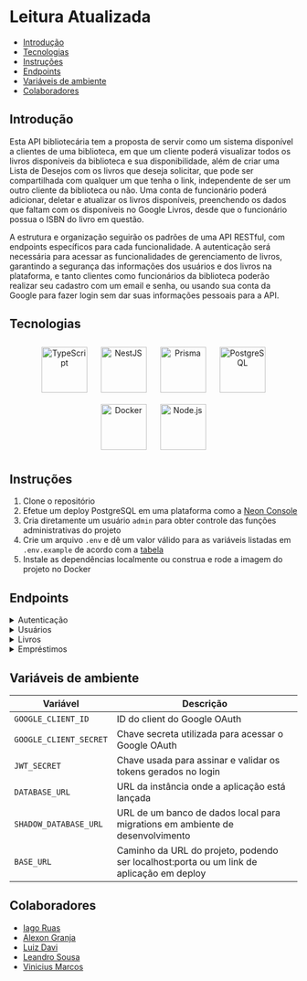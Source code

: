 # Leitura Atualizada
  - [Introdução](#introdução)
  - [Tecnologias](#tecnologias)
  - [Instruções](#instruções)
  - [Endpoints](#endpoints)
  - [Variáveis de ambiente](#variáveis-de-ambiente)
  - [Colaboradores](#colaboradores)
## Introdução
Esta API bibliotecária tem a proposta de servir como um sistema disponível a clientes de uma biblioteca, em que um cliente poderá visualizar todos os livros disponíveis da biblioteca e sua disponibilidade, além de criar uma Lista de Desejos com os livros que deseja solicitar, que pode ser compartilhada com qualquer um que tenha o link, independente de ser um outro cliente da biblioteca ou não. Uma conta de funcionário poderá adicionar, deletar e atualizar os livros disponíveis, preenchendo os dados que faltam com os disponíveis no Google Livros, desde que o funcionário possua o ISBN do livro em questão.

A estrutura e organização seguirão os padrões de uma API RESTful, com endpoints específicos para cada funcionalidade. A autenticação será necessária para acessar as funcionalidades de gerenciamento de livros, garantindo a segurança das informações dos usuários e dos livros na plataforma, e tanto clientes como funcionários da biblioteca poderão realizar seu cadastro com um email e senha, ou usando sua conta da Google para fazer login sem dar suas informações pessoais para a API.
## Tecnologias
<div align="center">
<a href="https://www.typescriptlang.org/" target="_blank"><img style="margin: 10px" src="https://profilinator.rishav.dev/skills-assets/typescript-original.svg" alt="TypeScript" height="80" /></a>  
<a href="https://nestjs.com/" target="_blank"><img style="margin: 10px" src="https://profilinator.rishav.dev/skills-assets/nestjs.svg" alt="NestJS" height="80" /></a>  
<a href="https://www.prisma.io/" target="_blank"><img style="margin: 10px" src="https://profilinator.rishav.dev/skills-assets/prisma.png" alt="Prisma" height="80" /></a>  
<a href="https://www.postgresql.org/" target="_blank"><img style="margin: 10px" src="https://profilinator.rishav.dev/skills-assets/postgresql-original-wordmark.svg" alt="PostgreSQL" height="80" /></a>  
<a href="https://www.docker.com/" target="_blank"><img style="margin: 10px" src="https://profilinator.rishav.dev/skills-assets/docker-original-wordmark.svg" alt="Docker" height="80" /></a>  
<a href="https://nodejs.org/" target="_blank"><img style="margin: 10px" src="https://profilinator.rishav.dev/skills-assets/nodejs-original-wordmark.svg" alt="Node.js" height="80" /></a>  
</div>

## Instruções
1. Clone o repositório
2. Efetue um deploy PostgreSQL em uma plataforma como a [Neon Console](https://console.neon.tech/)
3. Cria diretamente um usuário `admin` para obter controle das funções administrativas do projeto
4. Crie um arquivo `.env` e dê um valor válido para as variáveis listadas em `.env.example` de acordo com a [tabela](#variáveis-de-ambiente)
5. Instale as dependências localmente ou construa e rode a imagem do projeto no Docker
## Endpoints
<details>
<summary id='autenticação'>Autenticação</summary>

  - `GET /auth/google`

    > Rota de login inicial com a conta Google, que redireciona o usuário para a tela de login do Google via callback. Se o login tiver sucesso, retorna um objeto com o seguinte formato na requisição, que então é utilizado na criação de um novo usuário no banco de dados:

    | Propriedade                | Tipo     | Descrição           |
    |--------------------------|----------|-----------------------|
    |email                     |`string`  |Email do usuário logado|
    |firstName                 |`string`  |Nome do usuário|
    |lastName                  |`string`  |Sobrenome do usuário|
    |picture                   |`string`  |Link com a foto do usuário associada a conta Google|
    |accessToken               |`string`  |Token de acesso validado pelo `Google OAuth`|
    |refreshToken              |`string`  |Token para renovar validação do acesso|
  - `POST /auth/login`

    > Rota de login inicial com usuário cadastrado diretamente na API, sem usar suas credenciais do Google, com email e senha.

    | Propriedade              | Tipo     | Descrição               |
    |--------------------------|----------|---------------------------|
    |email                     |`string`  |Email do usuário cadastrado|
    |password                  |`string`  |Senha de usuário cadastrado|

    Exemplo do corpo da requisição:
    ```shell
    {
      "email": "email@mail.com",
      "senha": "###################"
    }
    ```

    Exemplo da resposta:
    ```shell
    {
      "accessToken": "hashedDataString",
      "refreshToken": "hashDataString"
    }
    ```
  - `GET /auth/refresh`

    > Rota de renovação do token de acesso do usuário logado, que precisa ser acessada quando o tempo de validade do JWT enviado como Bearer Token acabar, recebendo o `refreshToken` do usuário, o validando, e retornando um novo `acessToken` válido.

    | Propriedade              | Tipo     | Descrição               |
    |--------------------------|----------|---------------------------|
    |refreshToken              |`Bearer Token`  |Token recuperado em login e enviado para pedir um novo token de acesso|

    Exemplo dos `Headers` da requisição:
    ```shell
    {
      'Authorization': 'Bearer YOUR_REFRESH_TOKEN'
    }
    ```
  - `PATCH /auth/promote/:email`

    > Rota que concede privilégios de administrador para um usuário, podendo ser acessada apenas por um outro administrador, e recebendo o email da conta a ser promovida como um parâmetro na URL. Funcionários da biblioteca possuem contas com esse nível de privilégio.

    | Propriedade              | Tipo     | Descrição               |
    |--------------------------|----------|---------------------------|
    |email              |`URL Param`  |Email da conta que terá privilégios de administrador|
  - `POST /auth/logout`

    > Rota que desloga o usuário do terminal, invalidando seus tokens de acesso, independente do seu método de login.

    | Propriedade              | Tipo     | Descrição               |
    |--------------------------|----------|---------------------------|
    |refresh_token              |`Cookie`  |Token de renovação armazenado como cookie por usuários logados com uma conta do Google|
    |access_token              |`Cookie`  |Token de acesso armazenado como cookie por usuários logados com uma conta do Google|
    |refreshToken              |`Bearer Token`  |Token recuperado em login e enviado nas `Headers` da requisição por usuários logados diretamente|
</details>
<details>
<summary id='usuários'>Usuários</summary>

  - `GET /profile`

    > Rota para recuperar os dados do usuário logado, encontrando ele através do token de acesso fornecido como `Bearer Token`, por usuários logados diretamente, ou `Cookie`, por usuários logados pelo Google.

    | Propriedade              | Tipo     | Descrição               |
    |--------------------------|----------|---------------------------|
    |access_token              |`Cookie`  |Token de acesso armazenado como cookie por usuários logados com uma conta do Google|
    |accessToken              |`Bearer Token`  |Token recuperado em login e enviado nas `Headers` da requisição por usuários logados diretamente|

    Exemplo da resposta:
    ```shell
    {
      "id": "id-do-usuário",
      "name": "nome",
      "email": "email@mail.com",
      "isAdm": false,
      "password": "###################",
      "username": "email",
      "createdAt": "2024-04-05T01:23:23.655Z",
      "updatedAt": "2024-04-05T01:23:23.655Z",
      "shareableHash": "####################",
      "refreshToken": null
    }
    ```
  - `POST /profile`
    > Rota de cadastro de um novo usuário, por padrão, com privilégios de cliente da biblioteca. Aceita os seguintes dados:

    | Propriedade              | Tipo     | Obrigatório|Descrição               |
    |--------------------------|----------|------------|------------------------|
    |email                     |`string`  |sim         |Email do usuário a ser cadastrado|
    |password                  |`string`  |sim         |Senha de usuário a ser cadastrado|
    |nome                      |`string`  |sim         |Nome do usuário a ser cadastrado|
    |username                  |`string`  |não         |Nome do perfil a ser cadastrado|

    Exemplo de resposta:
    ```shell
    {
      "id": "id-do-usuário",
      "name": "nome",
      "email": "email@mail.com",
      "password": "###################",
      "username": "email",
      "createdAt": "2024-04-05T01:23:23.655Z",
      "updatedAt": "2024-04-05T01:23:23.655Z",
      "shareableHash": "####################",
      "refreshToken": null
    }
    ```
  - `PUT /profile`
    > Rota de edição dos dados do usuário logado

    | Propriedade              | Tipo     | Obrigatório|Descrição               |
    |--------------------------|----------|------------|------------------------|
    |email                     |`string`  |não         |Email do usuário a ser cadastrado|
    |password                  |`string`  |não         |Senha de usuário a ser cadastrado|
    |nome                      |`string`  |não         |Nome do usuário a ser cadastrado|
    |username                  |`string`  |não         |Nome do perfil a ser cadastrado|

    Exemplo de resposta:
    ```shell
    {
      "id": "id-do-usuário",
      "name": "nome",
      "email": "email@mail.com",
      "isAdm": false,
      "password": "###################",
      "username": "email",
      "createdAt": "2024-04-05T01:23:23.655Z",
      "updatedAt": "2024-04-05T01:23:23.655Z",
      "shareableHash": "####################",
      "refreshToken": null
    }
    ```
  - `GET /wishlist`
    > Rota que retorna a Lista de Desejos do usuário logado

    | Propriedade              | Tipo     | Descrição               |
    |--------------------------|----------|---------------------------|
    |access_token              |`Cookie`  |Token de acesso armazenado como cookie por usuários logados com uma conta do Google|
    |accessToken              |`Bearer Token`  |Token recuperado em login e enviado nas `Headers` da requisição por usuários logados diretamente|

    Exemplo de resposta:
    ```shell
    [
      {
        "id": "xxxxxxxxxxx",
        "title": "Book Title",
        "author": "Author",
        "genre": "Genre Name",
        "description": "Lorem ipsum.",
        "isbn": "33333333333333",
        "imgUrl": "http://validlink.com",
        "status": "AVAILABLE",
        "publishedAt": DATETIME,
        "createdAt": DATETIME,
        "updatedAt": DATETIME
      },
      {
        "id": "xxxxxxxxxxx",
        "title": "Book Title",
        "author": "Author",
        (...)
      },
      (...)
    ]
    ```
  - `POST /wishlist`
    >  Rota para adicionar um livro a lista de desejos do usuário logado.

    | Propriedade              | Tipo     | Descrição               |
    |--------------------------|----------|---------------------------|
    |access_token              |`Cookie`  |Token de acesso armazenado como cookie por usuários logados com uma conta do Google|
    |accessToken              |`Bearer Token`  |Token recuperado em login e enviado nas `Headers` da requisição por usuários logados diretamente|
    |bookId              |`string`  |Identificdor único do livro|

    Exemplo de requisição:
    ```shell
    {
      "bookId": "ID do Livro a ser Adicionado à Lista de Desejos"
    }
    ```
    Exemplo de resposta:
    ```shell
    {
      "entryId": "18bdf9da-1e2f-4d57-9b45-307b9af5bf4f",
      "userId": "29340d69-9fb5-4e80-ac7a-9ead9332013b",
      "bookId": "f1318591-1fd3-4467-9e4d-58f45d3e81b3"
    }
    ```
  - `DELETE /wishlist/:bookId`
    >  Rota para retirar um livro da Lista de Desejo do usuário logado.

    | Propriedade              | Tipo     | Descrição               |
    |--------------------------|----------|---------------------------|
    |access_token              |`Cookie`  |Token de acesso armazenado como cookie por usuários logados com uma conta do Google|
    |accessToken              |`Bearer Token`  |Token recuperado em login e enviado nas `Headers` da requisição por usuários logados diretamente|

    Exemplo de requisição:
    ```shell
    {
      "bookId": "ID do Livro a ser Adicionado à Lista de Desejos"
    }
    ```
  - `GET /wishlist/share`
    >  Rota que gera um novo código de Lista de Desejos para o usuário logado.

    | Propriedade              | Tipo     | Descrição               |
    |--------------------------|----------|---------------------------|
    |access_token              |`Cookie`  |Token de acesso armazenado como cookie por usuários logados com uma conta do Google|
    |accessToken              |`Bearer Token`  |Token recuperado em login e enviado nas `Headers` da requisição por usuários logados diretamente|

    Exemplo de resposta:
    ```shell
    https://www.leitura-atualizada.com/{hash}
    ```
  - `GET /:hash`
    >  Rota que acessa a Liste de Desejos pública do usuário cujo código compartilhável é enviado como parâmetro na URL.

    | Propriedade              | Tipo     | Descrição               |
    |--------------------------|----------|---------------------------|
    |hash              |`URL Param`  |Conjunto alfanumérico aleatório e individual, ligado a Lista de Desejos do usuário|

    Exemplo de resposta:
    ```shell
    [
      {
        "id": "xxxxxxxxxxx",
        "title": "Book Title",
        "author": "Author",
        "genre": "Genre Name",
        "description": "Lorem ipsum.",
        "isbn": "33333333333333",
        "imgUrl": "http://validlink.com",
        "status": "AVAILABLE",
        "publishedAt": DATETIME,
        "createdAt": DATETIME,
        "updatedAt": DATETIME
      },
      {
        "id": "xxxxxxxxxxx",
        "title": "Book Title",
        "author": "Author",
        (...)
      },
      (...)
    ]
    ```
</details>
<details>
<summary id='livros'>Livros</summary>

  - `GET /books/all`
    >  Rota que retorna todos os livros disponíveis na biblioteca.

    Exemplo de resposta:
    ```shell
    [
      {
        "id": "xxxxxxxxxxx",
        "title": "Book Title",
        "author": "Author",
        "genre": "Genre Name",
        "description": "Lorem ipsum.",
        "isbn": "33333333333333",
        "imgUrl": "http://validlink.com",
        "status": "AVAILABLE",
        "publishedAt": DATETIME,
        "createdAt": DATETIME,
        "updatedAt": DATETIME
      },
      {
        "id": "xxxxxxxxxxx",
        "title": "Book Title",
        "author": "Author",
        (...)
      },
      (...)
    ]
    ```
  - `GET /books/search?q={string}`
    > Rota que retorna um ou mais livros, buscando autores ou títulos que contenham o string informado como um `query param`

    | Propriedade              | Tipo     | Descrição               |
    |--------------------------|----------|---------------------------|
    |q              |`Query Param`  |Parâmetro de busca comparativa, podendo representar parte do nome do autor ou do título do livro|

    Exemplo de URL:
    ```shell
    https://leitura-atualizada.rj.r.appspot.com/books/search?q=Neil+Gaiman
    ```

    Exemplo de resposta:
    ```shell
    [
      {
        "title": "American Gods",
        "author": "Neil Gaiman",
        (...)
      },
      {
        "title": "Anansi Boys",
        "author": "Neil Gaiman",
        (...)
      },
      (...)
    ]
    ``` 
  - `GET /books/:id`
    > Rota que retorna um único livro, cujo `id` é informado como parâmetro de URL

    | Propriedade    | Tipo       | Descrição                              |
    |----------------|------------|----------------------------------------|
    |id              |`URL Param` |String representando o id único do livro|

    Exemplo de URL:
    ```shell
    https://www.leituraatualizada.com/books/123
    ```

    Exemplo de resposta:
    ```shell
    {
      "id": "123",
      "title": "Book Title 1",
      (...)
    }
    ```
  - `POST /books`
    > Rota para cadastro de um novo livro no banco de dados, acessível apenas para usuários logados com privilégios de administrador. O funcionário da biblioteca pode inserir dados manualmente e/ou fornecer apenas o ISBN, que populará o restante dos dados do livro com as informações recuperadas da [API Google Books](https://developers.google.com/books/docs/v1/using?hl=pt-br)

    | Propriedade              | Tipo     |Obrigatório |Descrição               |
    |--------------------------|----------|------------|------------------------|
    |title                     |`string`  |não         |Título do livro a ser cadastrado|
    |author                    |`string`  |não         |Autor do livro a ser cadastrado|
    |genre                     |`string`  |não         |Gênero do livro a ser cadastrado|
    |description               |`string`  |não         |Descrição do livro a ser cadastrado|
    |isbn                      |`string`  |preferencial|ISBN do livro a ser cadastrado|
    |imgUrl                    |`string`  |não         |Link da capa do livro a ser cadastrado|
    |access_token              |`Cookie`  |sim         |Token de acesso armazenado como cookie por usuários logados com uma conta do Google|
    |accessToken               |`Bearer Token`| sim    |Token recuperado em login e enviado nas `Headers` da requisição por usuários logados diretamente|

    Exemplo de corpo da requisição:
    ```shell
    {
      "isbn": "333333333333",
      "title": "Jogador n°1",
    }
    ```

    Exemplo de resposta:
    ```shell
    {
      "id": "xxxxxxxxxxx",
      "title": "Jogador n°1",
      "author": "autor retornado da API",
      "genre": "gênero listado na API",
      "description": "Lorem ipsum.",
      "isbn": "333333333333",
      "imgUrl": "link retornado da API",
      "status": "AVAILABLE",
      "publishedAt": DATETIME,
      "createdAt": DATETIME,
      "updatedAt": DATETIME
    }
    ```
  - `PUT /books/:id`
    > Rota para alteração de um livro no banco de dados, acessível apenas para usuários logados com privilégios de administrador, e o funcionário da biblioteca deve inserir os dados manualmente

    | Propriedade              | Tipo     |Obrigatório |Descrição               |
    |--------------------------|----------|------------|------------------------|
    |title                     |`string`  |não         |Título do livro a ser alterado|
    |author                    |`string`  |não         |Autor do livro a ser alterado|
    |genre                     |`string`  |não         |Gênero do livro a ser alterado|
    |description               |`string`  |não         |Descrição do livro a ser alterado|
    |isbn                      |`string`  |não         |ISBN do livro a ser alterado|
    |imgUrl                    |`string`  |não         |Link da capa do livro a ser alterado|
    |id                        |`URL Param`|sim        |String representando o id único do livro|

    Exemplo de corpo da requisição:
    ```shell
    {
      "isbn": "333333333333",
      "title": "Jogador n°2",
    }
    ```

    Exemplo de resposta:
    ```shell
    {
      "id": "123",
      "title": "Book Title 2",
      "isbn": "333333333333"
      (...)
    }
    ```
  - `DELETE /books/:id`
    > Rota que retorna um deleta um livro, cujo `id` é informado como parâmetro de URL e é acessível apenas por usuários com privilégios de administrador

    | Propriedade    | Tipo       | Descrição                              |
    |----------------|------------|----------------------------------------|
    |id              |`URL Param` |String representando o id único do livro|
</details>
<details>
<summary id='empréstimos'>Empréstimos</summary>

  - `POST /loan-requests`
    > Rota para solicitar o empréstimo de um livro disponível na biblioteca para o usuário logado.

    | Propriedade              | Tipo     | Descrição               |
    |--------------------------|----------|---------------------------|
    |access_token              |`Cookie`  |Token de acesso armazenado como cookie por usuários logados com uma conta do Google|
    |accessToken               |`Bearer Token`|Token recuperado em login e enviado nas `Headers` da requisição por usuários logados diretamente|
    |bookId                        |`string`|String representando o identificador único do livro|
    
    Exemplo do corpo da requisição:
    ```shell
    {
    "bookId": "ID-do-Livro-Solicitado"
    } 
    ```
    Exemplo de resposta:
    ```shell
    {
      "bookId": "id-do-livro-solicitado",
      "pickupDate": DATETIME
    }
    ```
  - `GET /loan-requests/all`
    >  Rota que retorna todas as solicitações de empréstimo, acessível apenas a usuários com privilégios de administrador

    | Propriedade              | Tipo     | Descrição               |
    |--------------------------|----------|---------------------------|
    |access_token              |`Cookie`  |Token de acesso armazenado como cookie por usuários logados com uma conta do Google|
    |accessToken              |`Bearer Token`  |Token recuperado em login e enviado nas `Headers` da requisição por usuários logados diretamente|

    Exemplo de resposta:
    ```shell
    [
      {
        "id": "id-do-empréstimo",
        "userId": "id-do-usuário",
        "bookId": "id-do-livro",
        "pickupDate": DATETIME,
        "dueDate": DATETIME,
        "status": "PENDING",
        "createdAt": DATETIME,
        "updatedAt": DATETIME,
        "user": {
          "name": "nome"
        },
        "book": {
          "title": "título",
          "imgUrl": "http://validlink.com",
        }
      },
      (...)
    ]
    ```
  - `PUT /loan-requests/:id`
    > Rota para alterar o registro dos empréstimos, usada para aprovar ou rejeitar a solicitação do cliente da biblioteca e acessível apenas por usuários com privilégios de administrador, criando uma data para devolução de 3 dias úteis depois da data de retirada

    | Propriedade              | Tipo     | Descrição               |
    |--------------------------|----------|---------------------------|
    |access_token              |`Cookie`  |Token de acesso armazenado como cookie por usuários logados com uma conta do Google|
    |accessToken               |`Bearer Token`|Token recuperado em login e enviado nas `Headers` da requisição por usuários logados diretamente|
    |status                    |`enum`    |String determinando status do empréstimo, podendo ser `APPROVED`, `REJECTED` ou `OVERDUE`|
    
    Exemplo do corpo da requisição:
    ```shell
    {
      "status": "APPROVED"
    }
    ```
    Exemplo de resposta:
    ```shell
    {
      "id": "id-do-registro-do-empréstimo",
      "userId": "id-do-usuário",
      "bookId": "id-do-livro",
      "pickupDate": DATETIME,
      "dueDate": DATETIME,
      "status": "APPROVED",
      "createdAt": DATETIME,
      "updatedAt": DATETIME
    }
    ```
</details>

## Variáveis de ambiente
| Variável               |  Descrição               |
|------------------------|--------------------------|
|`GOOGLE_CLIENT_ID`      |ID do client do Google OAuth|
|`GOOGLE_CLIENT_SECRET`  |Chave secreta utilizada para acessar o Google OAuth|
|`JWT_SECRET`            |Chave usada para assinar e validar os tokens gerados no login|
|`DATABASE_URL`          |URL da instância onde a aplicação está lançada|
|`SHADOW_DATABASE_URL`   |URL de um banco de dados local para migrations em ambiente de desenvolvimento|
|`BASE_URL`              | Caminho da URL do projeto, podendo ser localhost:porta ou um link de aplicação em deploy|
## Colaboradores
- [Iago Ruas](https://github.com/Iago-Ruas)
- [Alexon Granja](https://github.com/alxngrnj)
- [Luiz Davi](https://github.com/Lzdavi13)
- [Leandro Sousa](https://github.com/LeandroSousaDev)
- [Vinicius Marcos](https://github.com/ViniciusFialhus)
